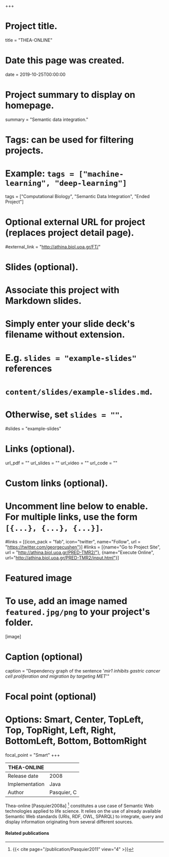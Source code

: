 +++
# Project title.
title = "THEA-ONLINE"

# Date this page was created.
date = 2019-10-25T00:00:00

# Project summary to display on homepage.
summary = "Semantic data integration."

# Tags: can be used for filtering projects.
# Example: `tags = ["machine-learning", "deep-learning"]`
tags = ["Computational Biology", "Semantic Data Integration", "Ended Project"]

# Optional external URL for project (replaces project detail page).
#external_link = "http://athina.biol.uoa.gr/FT/"

# Slides (optional).
#   Associate this project with Markdown slides.
#   Simply enter your slide deck's filename without extension.
#   E.g. `slides = "example-slides"` references 
#   `content/slides/example-slides.md`.
#   Otherwise, set `slides = ""`.
#slides = "example-slides"

# Links (optional).
url_pdf = ""
url_slides = ""
url_video = ""
url_code = ""

# Custom links (optional).
#   Uncomment line below to enable. For multiple links, use the form `[{...}, {...}, {...}]`.
#links = [{icon_pack = "fab", icon="twitter", name="Follow", url = "https://twitter.com/georgecushen"}]
#links = [{name="Go to Project Site", url = "http://athina.biol.uoa.gr/PRED-TMR2/"}, {name="Execute Online", url="http://athina.biol.uoa.gr/PRED-TMR2/input.html"}]

# Featured image
# To use, add an image named `featured.jpg/png` to your project's folder. 
[image]
  # Caption (optional)
  caption = "Dependency graph of the sentence '*mir1 inhibits gastric cancer cell proliferation and migration by targeting MET*'"
  
  # Focal point (optional)
  # Options: Smart, Center, TopLeft, Top, TopRight, Left, Right, BottomLeft, Bottom, BottomRight
  focal_point = "Smart"
+++

| THEA-ONLINE    |               |
| -------------- | ------------- |
| Release date   | 2008          |
| Implementation | Java          |
| Author         | Pasquier, C   |


Thea-online [Pasquier2008a] [^Pasquier2011] constitutes a use case of Semantic Web technologies applied
to life science. It relies on the use of already available Semantic Web
standards (URIs, RDF, OWL, SPARQL) to integrate, query and display
information originating from several different sources.

#### Related publications
[^Pasquier2008a]: {{< cite page="/publication/Pasquier2008a" view="4" >}}
[^Pasquier2011]: {{< cite page="/publication/Pasquier2011" view="4" >}}

